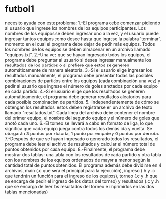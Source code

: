 # futbol1
necesito ayuda con este problema:
1.-El programa debe comenzar pidiendo al usuario que ingrese los nombres de los equipos participantes. Los nombres de los equipos se deben ingresar uno a la vez, y el usuario puede ingresar tantos equipos como desee hasta que ingrese la palabra 'terminar', momento en el cual el programa debe dejar de pedir más equipos. Todos los nombres de los equipos se deben almacenar en un archivo llamado "equipos.txt".
2.-Una vez que se hayan ingresado todos los equipos, el programa debe preguntar al usuario si desea ingresar manualmente los resultados de los partidos o si prefiere que estos se generen automáticamente de manera aleatoria.
3.-Si el usuario elige ingresar los resultados manualmente, el programa debe presentar todas las posibles combinaciones de partidos entre los equipos (cada combinación una vez) y pedir al usuario que ingrese el número de goles anotados por cada equipo en cada partido.
4.-Si el usuario elige que los resultados se generen automáticamente, el programa debe generar resultados aleatorios para cada posible combinación de partidos.
5.-Independientemente de cómo se obtengan los resultados, estos deben registrarse en un archivo de texto llamado "resultados.txt". Cada línea del archivo debe contener el nombre del primer equipo, el nombre del segundo equipo y el número de goles que anotó cada uno.
6.-El torneo se llevará a cabo en formato de liga, lo que significa que cada equipo juega contra todos los demás ida y vuelta. Se otorgarán 3 puntos por victoria, 1 punto por empate y 0 puntos por derrota.
7.-Después de que se hayan ingresado o generado todos los resultados, el programa debe leer el archivo de resultados y calcular el número total de puntos obtenidos por cada equipo.
8.-Finalmente, el programa debe mostrar dos tablas: una tabla con los resultados de cada partido y otra tabla con los nombres de los equipos ordenados de mayor a menor según la cantidad total de puntos obtenidos.
El programa además debe dividirse en 4 archivos, main (.c que será el principal para la ejecución), ingreso (.h y .c que tendrán un función para el ingreso de los equipos), torneo (.c y .h que se encarga de pedir el ingreso de los datos del torneo) y resultados (.c y .h que se encarga de leer los resultados del torneo e imprimirlos en las dos tablas mencionadas) 
